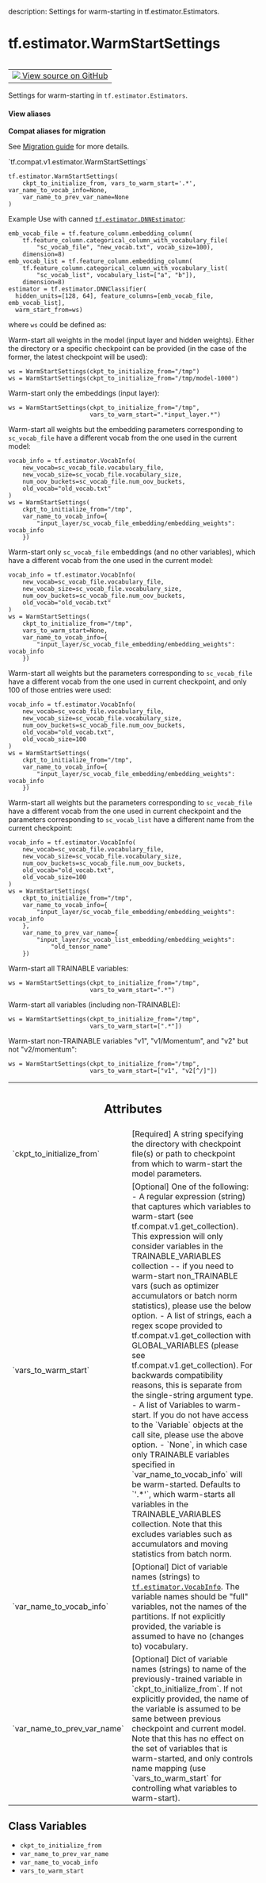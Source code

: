description: Settings for warm-starting in tf.estimator.Estimators.

<div itemscope itemtype="http://developers.google.com/ReferenceObject">
<meta itemprop="name" content="tf.estimator.WarmStartSettings" />
<meta itemprop="path" content="Stable" />
<meta itemprop="property" content="__new__"/>
<meta itemprop="property" content="ckpt_to_initialize_from"/>
<meta itemprop="property" content="var_name_to_prev_var_name"/>
<meta itemprop="property" content="var_name_to_vocab_info"/>
<meta itemprop="property" content="vars_to_warm_start"/>
</div>

# tf.estimator.WarmStartSettings

<!-- Insert buttons and diff -->

<table class="tfo-notebook-buttons tfo-api nocontent" align="left">
<td>
  <a target="_blank" href="https://github.com/tensorflow/estimator/tree/master/tensorflow_estimator/python/estimator/estimator.py">
    <img src="https://www.tensorflow.org/images/GitHub-Mark-32px.png" />
    View source on GitHub
  </a>
</td>
</table>



Settings for warm-starting in `tf.estimator.Estimators`.

<section class="expandable">
  <h4 class="showalways">View aliases</h4>
  <p>
<b>Compat aliases for migration</b>
<p>See
<a href="https://www.tensorflow.org/guide/migrate">Migration guide</a> for
more details.</p>
<p>`tf.compat.v1.estimator.WarmStartSettings`</p>
</p>
</section>

<pre class="devsite-click-to-copy prettyprint lang-py tfo-signature-link">
<code>tf.estimator.WarmStartSettings(
    ckpt_to_initialize_from, vars_to_warm_start='.*', var_name_to_vocab_info=None,
    var_name_to_prev_var_name=None
)
</code></pre>



<!-- Placeholder for "Used in" -->

Example Use with canned <a href="../../tf/estimator/DNNEstimator.md"><code>tf.estimator.DNNEstimator</code></a>:

```
emb_vocab_file = tf.feature_column.embedding_column(
    tf.feature_column.categorical_column_with_vocabulary_file(
        "sc_vocab_file", "new_vocab.txt", vocab_size=100),
    dimension=8)
emb_vocab_list = tf.feature_column.embedding_column(
    tf.feature_column.categorical_column_with_vocabulary_list(
        "sc_vocab_list", vocabulary_list=["a", "b"]),
    dimension=8)
estimator = tf.estimator.DNNClassifier(
  hidden_units=[128, 64], feature_columns=[emb_vocab_file, emb_vocab_list],
  warm_start_from=ws)
```

where `ws` could be defined as:

Warm-start all weights in the model (input layer and hidden weights).
Either the directory or a specific checkpoint can be provided (in the case
of the former, the latest checkpoint will be used):

```
ws = WarmStartSettings(ckpt_to_initialize_from="/tmp")
ws = WarmStartSettings(ckpt_to_initialize_from="/tmp/model-1000")
```

Warm-start only the embeddings (input layer):

```
ws = WarmStartSettings(ckpt_to_initialize_from="/tmp",
                       vars_to_warm_start=".*input_layer.*")
```

Warm-start all weights but the embedding parameters corresponding to
`sc_vocab_file` have a different vocab from the one used in the current
model:

```
vocab_info = tf.estimator.VocabInfo(
    new_vocab=sc_vocab_file.vocabulary_file,
    new_vocab_size=sc_vocab_file.vocabulary_size,
    num_oov_buckets=sc_vocab_file.num_oov_buckets,
    old_vocab="old_vocab.txt"
)
ws = WarmStartSettings(
    ckpt_to_initialize_from="/tmp",
    var_name_to_vocab_info={
        "input_layer/sc_vocab_file_embedding/embedding_weights": vocab_info
    })
```

Warm-start only `sc_vocab_file` embeddings (and no other variables), which
have a different vocab from the one used in the current model:

```
vocab_info = tf.estimator.VocabInfo(
    new_vocab=sc_vocab_file.vocabulary_file,
    new_vocab_size=sc_vocab_file.vocabulary_size,
    num_oov_buckets=sc_vocab_file.num_oov_buckets,
    old_vocab="old_vocab.txt"
)
ws = WarmStartSettings(
    ckpt_to_initialize_from="/tmp",
    vars_to_warm_start=None,
    var_name_to_vocab_info={
        "input_layer/sc_vocab_file_embedding/embedding_weights": vocab_info
    })
```

Warm-start all weights but the parameters corresponding to `sc_vocab_file`
have a different vocab from the one used in current checkpoint, and only
100 of those entries were used:

```
vocab_info = tf.estimator.VocabInfo(
    new_vocab=sc_vocab_file.vocabulary_file,
    new_vocab_size=sc_vocab_file.vocabulary_size,
    num_oov_buckets=sc_vocab_file.num_oov_buckets,
    old_vocab="old_vocab.txt",
    old_vocab_size=100
)
ws = WarmStartSettings(
    ckpt_to_initialize_from="/tmp",
    var_name_to_vocab_info={
        "input_layer/sc_vocab_file_embedding/embedding_weights": vocab_info
    })
```

Warm-start all weights but the parameters corresponding to `sc_vocab_file`
have a different vocab from the one used in current checkpoint and the
parameters corresponding to `sc_vocab_list` have a different name from the
current checkpoint:

```
vocab_info = tf.estimator.VocabInfo(
    new_vocab=sc_vocab_file.vocabulary_file,
    new_vocab_size=sc_vocab_file.vocabulary_size,
    num_oov_buckets=sc_vocab_file.num_oov_buckets,
    old_vocab="old_vocab.txt",
    old_vocab_size=100
)
ws = WarmStartSettings(
    ckpt_to_initialize_from="/tmp",
    var_name_to_vocab_info={
        "input_layer/sc_vocab_file_embedding/embedding_weights": vocab_info
    },
    var_name_to_prev_var_name={
        "input_layer/sc_vocab_list_embedding/embedding_weights":
            "old_tensor_name"
    })
```

Warm-start all TRAINABLE variables:

```
ws = WarmStartSettings(ckpt_to_initialize_from="/tmp",
                       vars_to_warm_start=".*")
```

Warm-start all variables (including non-TRAINABLE):

```
ws = WarmStartSettings(ckpt_to_initialize_from="/tmp",
                       vars_to_warm_start=[".*"])
```

Warm-start non-TRAINABLE variables "v1", "v1/Momentum", and "v2" but not
"v2/momentum":

```
ws = WarmStartSettings(ckpt_to_initialize_from="/tmp",
                       vars_to_warm_start=["v1", "v2[^/]"])
```



<!-- Tabular view -->
 <table class="responsive fixed orange">
<colgroup><col width="214px"><col></colgroup>
<tr><th colspan="2"><h2 class="add-link">Attributes</h2></th></tr>

<tr>
<td>
`ckpt_to_initialize_from`
</td>
<td>
[Required] A string specifying the directory with
checkpoint file(s) or path to checkpoint from which to warm-start the
model parameters.
</td>
</tr><tr>
<td>
`vars_to_warm_start`
</td>
<td>
[Optional] One of the following:  - A regular expression
(string) that captures which variables to warm-start (see
tf.compat.v1.get_collection).  This expression will only consider
variables in the TRAINABLE_VARIABLES collection -- if you need to
warm-start non_TRAINABLE vars (such as optimizer accumulators or batch
norm statistics), please use the below option. - A list of strings, each a
regex scope provided to tf.compat.v1.get_collection with GLOBAL_VARIABLES
(please see tf.compat.v1.get_collection).  For backwards compatibility
reasons, this is separate from the single-string argument type. - A list
of Variables to warm-start.  If you do not have access to the `Variable`
objects at the call site, please use the above option. - `None`, in which
case only TRAINABLE variables specified in `var_name_to_vocab_info` will
be warm-started.  Defaults to `'.*'`, which warm-starts all variables in
the TRAINABLE_VARIABLES collection.  Note that this excludes variables
such as accumulators and moving statistics from batch norm.
</td>
</tr><tr>
<td>
`var_name_to_vocab_info`
</td>
<td>
[Optional] Dict of variable names (strings) to
<a href="../../tf/estimator/VocabInfo.md"><code>tf.estimator.VocabInfo</code></a>. The variable names should be "full" variables,
not the names of the partitions.  If not explicitly provided, the variable
is assumed to have no (changes to) vocabulary.
</td>
</tr><tr>
<td>
`var_name_to_prev_var_name`
</td>
<td>
[Optional] Dict of variable names (strings) to
name of the previously-trained variable in `ckpt_to_initialize_from`. If
not explicitly provided, the name of the variable is assumed to be same
between previous checkpoint and current model.  Note that this has no
effect on the set of variables that is warm-started, and only controls
name mapping (use `vars_to_warm_start` for controlling what variables to
warm-start).
</td>
</tr>
</table>



## Class Variables

* `ckpt_to_initialize_from` <a id="ckpt_to_initialize_from"></a>
* `var_name_to_prev_var_name` <a id="var_name_to_prev_var_name"></a>
* `var_name_to_vocab_info` <a id="var_name_to_vocab_info"></a>
* `vars_to_warm_start` <a id="vars_to_warm_start"></a>
